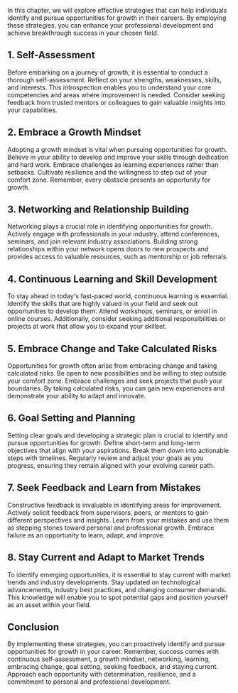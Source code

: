 
In this chapter, we will explore effective strategies that can help individuals identify and pursue opportunities for growth in their careers. By employing these strategies, you can enhance your professional development and achieve breakthrough success in your chosen field.

1\. Self-Assessment
------------------

Before embarking on a journey of growth, it is essential to conduct a thorough self-assessment. Reflect on your strengths, weaknesses, skills, and interests. This introspection enables you to understand your core competencies and areas where improvement is needed. Consider seeking feedback from trusted mentors or colleagues to gain valuable insights into your capabilities.

2\. Embrace a Growth Mindset
---------------------------

Adopting a growth mindset is vital when pursuing opportunities for growth. Believe in your ability to develop and improve your skills through dedication and hard work. Embrace challenges as learning experiences rather than setbacks. Cultivate resilience and the willingness to step out of your comfort zone. Remember, every obstacle presents an opportunity for growth.

## 3. Networking and Relationship Building

Networking plays a crucial role in identifying opportunities for growth. Actively engage with professionals in your industry, attend conferences, seminars, and join relevant industry associations. Building strong relationships within your network opens doors to new prospects and provides access to valuable resources, such as mentorship or job referrals.

4\. Continuous Learning and Skill Development
--------------------------------------------

To stay ahead in today's fast-paced world, continuous learning is essential. Identify the skills that are highly valued in your field and seek out opportunities to develop them. Attend workshops, seminars, or enroll in online courses. Additionally, consider seeking additional responsibilities or projects at work that allow you to expand your skillset.

5\. Embrace Change and Take Calculated Risks
-------------------------------------------

Opportunities for growth often arise from embracing change and taking calculated risks. Be open to new possibilities and be willing to step outside your comfort zone. Embrace challenges and seek projects that push your boundaries. By taking calculated risks, you can gain new experiences and demonstrate your ability to adapt and innovate.

6\. Goal Setting and Planning
----------------------------

Setting clear goals and developing a strategic plan is crucial to identify and pursue opportunities for growth. Define short-term and long-term objectives that align with your aspirations. Break them down into actionable steps with timelines. Regularly review and adjust your goals as you progress, ensuring they remain aligned with your evolving career path.

7\. Seek Feedback and Learn from Mistakes
----------------------------------------

Constructive feedback is invaluable in identifying areas for improvement. Actively solicit feedback from supervisors, peers, or mentors to gain different perspectives and insights. Learn from your mistakes and use them as stepping stones toward personal and professional growth. Embrace failure as an opportunity to learn, adapt, and improve.

8\. Stay Current and Adapt to Market Trends
------------------------------------------

To identify emerging opportunities, it is essential to stay current with market trends and industry developments. Stay updated on technological advancements, industry best practices, and changing consumer demands. This knowledge will enable you to spot potential gaps and position yourself as an asset within your field.

Conclusion
----------

By implementing these strategies, you can proactively identify and pursue opportunities for growth in your career. Remember, success comes with continuous self-assessment, a growth mindset, networking, learning, embracing change, goal setting, seeking feedback, and staying current. Approach each opportunity with determination, resilience, and a commitment to personal and professional development.
